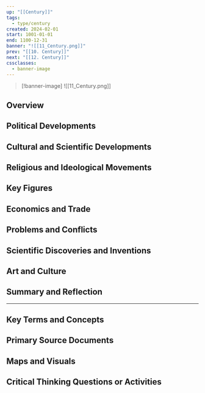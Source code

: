 ```yaml
---
up: "[[Century]]"
tags:
  - type/century
created: 2024-02-01
start: 1001-01-01
end: 1100-12-31
banner: "![[11_Century.png]]"
prev: "[[10. Century]]"
next: "[[12. Century]]"
cssclasses:
  - banner-image
---
```

>[!banner-image] ![[11_Century.png]]
>
## Overview
## Political Developments
## Cultural and Scientific Developments
## Religious and Ideological Movements
## Key Figures
## Economics and Trade
## Problems and Conflicts
## Scientific Discoveries and Inventions
## Art and Culture
## Summary and Reflection
---
## Key Terms and Concepts
## Primary Source Documents
## Maps and Visuals
## Critical Thinking Questions or Activities


